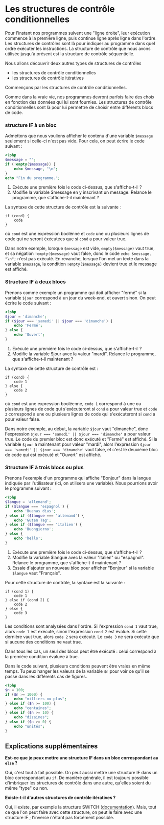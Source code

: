 # Les structures de contrôle conditionnelles

Pour l'instant nos programmes suivent une "ligne droite", leur exécution commence à la première ligne, puis continue ligne après ligne dans l'ordre. Les structures de contrôles sont là pour indiquer au programme dans quel ordre exécuter les instructions. La structure de contrôle que nous avons utilisée
jusqu'à présent est la structure de contrôle séquentielle.

Nous allons découvrir deux autres types de structures de contrôles
- les structures de contrôle conditionnelles
- les structures de contrôle itératives

Commençons par les structures de contrôle conditionnelles.

Comme dans la vraie vie, nos programmes devront parfois faire des choix en fonction des données qui lui sont fournies. Les structures de contrôle conditionnelles sont là pour lui permettre de choisir entre différents blocs de code.

### structure IF à un bloc

Admettons que nous voulions afficher le contenu d'une variable `$message` seulement si celle-ci n'est pas vide. Pour cela, on peut écrire le code suivant : 

```php runnable
<?php
$message = "";
if (!empty($message)) {
    echo $message, "\n";
}
echo "Fin du programme.";
```

1. Exécute une première fois le code ci-dessus, que s'affiche-t-il ? 
2. Modifie la variable $message en y inscrivant un message. Relance le programme, que s'affiche-t-il maintenant ?

La syntaxe de cette structure de contrôle est la suivante : 
```
if (cond) {
    code
} 
```
où `cond` est une expression boolénne et `code` une ou plusieurs lignes de code qui ne seront éxécutées que si `cond` a pour valeur true. 

Dans notre exemple, lorsque `$message` est vide, `empty($message)` vaut true, et sa négation `!empty($message)` vaut false, 
donc le code `echo $message, "\n";` n'est pas exécuté. En revanche, lorsque l'on met un texte dans la variable `$message`, la condition `!empty($message)`
devient true et le message est affiché.

### Structure IF à deux blocs

Prenons comme exemple un programme qui doit afficher "fermé" si la variable `$jour` correspond à un jour du week-end, et ouvert sinon. On peut écrire 
le code suivant : 

```php runnable
<?php
$jour = 'dimanche';
if ($jour === 'samedi' || $jour === 'dimanche') {
    echo 'Fermé';
} else {
    echo 'Ouvert';
}
```

1. Exécute une première fois le code ci-dessus, que s'affiche-t-il ? 
2. Modifie la variable $jour avec la valeur "mardi". Relance le programme, que s'affiche-t-il maintenant ?

La syntaxe de cette structure de contrôle est :

```
if (cond) {
    code 1
} else {
    code 2
}
```

où `cond` est une expression booléenne, `code 1` correspond à une ou plusieurs lignes de code qui s'exécuteront si `cond` a pour valeur true et `code 2` correspond à une ou plusieurs lignes de code qui s'exécuteront si `cond` a pour valeur false.

Dans notre exemple, au début, la variable `$jour` vaut "dimanche", donc l'expression `$jour === 'samedi' || $jour === 'dimanche'` a pour valeur true. Le code du premier bloc est donc exécuté et "Fermé" est affiché. Si la variable `$jour` a maintenant pour valeur "mardi", alors l'expression `$jour === 'samedi' || $jour === 'dimanche'` vaut false, et c'est le deuxième bloc de code qui est exécuté et "Ouvert" est affiché.

### Structure IF à trois blocs ou plus

Prenons l'exemple d'un programme qui affiche "Bonjour" dans la langue indiquée par l'utilisateur (ici, on utilisera une variable). Nous pourrions avoir le programme suivant : 

```php runnable
<?php
$langue = 'allemand';
if ($langue === 'espagnol') {
    echo 'Buenas dias';
} else if ($langue === 'allemand') {
    echo 'Guten Tag';
} else if ($langue === 'italien') {
    echo 'Buongiorno';
} else {
    echo 'hello';
}
```

1. Exécute une première fois le code ci-dessus, que s'affiche-t-il ? 
2. Modifie la variable $langue avec la valeur "italien" ou "espagnol". Relance le programme, que s'affiche-t-il maintenant ?
3. Essaie d'ajouter un nouveau bloc pour afficher "Bonjour" si la variable `$langue` vaut "Français".

Pour cette structure de contrôle, la syntaxe est la suivante : 

```
if (cond 1) {
    code 1
} else if (cond 2) {
    code 2
} else {
    code 3
}
```

Les conditions sont analysées dans l'ordre. Si l'expression `cond 1` vaut true, alors `code 1` est exécuté, sinon l'expression `cond 2` est évalué. Si cette dernière vaut true, alors `code 2` sera exécuté. Le `code 3` ne sera exécuté que si aucune des conditions ne vaut true.

Dans tous les cas, un seul des blocs peut être exécuté : celui correspond à la première condition évaluée à true.

Dans le code suivant, plusieurs conditions peuvent être vraies en même temps. Tu peux hanger les valeurs de la variable `$n` pour voir ce qu'il se passe dans les différents cas de figures.

``` php runnable
<?php
$n = 100;
if ($n >= 1000) {
    echo "milliers ou plus";
} else if ($n >= 100) {
    echo "centaines";
} else if ($n >= 10) {
    echo "dizaines";
} else if ($n >= 0) {
    echo "unités";
}
```

## Explications supplémentaires

**Est-ce que je peux mettre une structure IF dans un bloc correspondant au `else` ?**

Oui, c'est tout à fait possible. On peut aussi mettre une structure IF dans un bloc correspondant au `if`. 
De manière générale, il est toujours possible d'imbriquer les structures de contrôle dans une autre, qu'elles soient du même "type" ou non. 

**Existe-t-il d'autres structures de contrôle itératives ?**

Oui, il existe, par exemple la structure SWITCH ([documentation](https://www.php.net/manual/fr/control-structures.switch.php)). Mais, tout ce que l'on peut faire avec cette structure, on peut le faire avec une structure IF ; l'inverse n'étant pas forcément possible.
